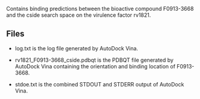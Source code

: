 Contains binding predictions between the bioactive compound F0913-3668 and the cside search space on the virulence factor rv1821.

## Files

- log.txt is the log file generated by AutoDock Vina.

- rv1821_F0913-3668_cside.pdbqt is the PDBQT file generated by AutoDock Vina containing the orientation and binding location of F0913-3668.

- stdoe.txt is the combined STDOUT and STDERR output of AutoDock Vina.

